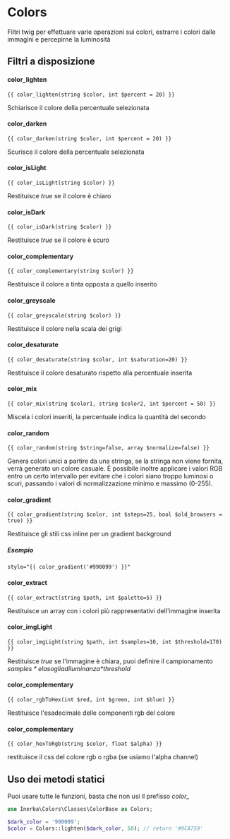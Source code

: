 # Colors
Filtri twig per effettuare varie operazioni sui colori, estrarre i colori dalle immagini e percepirne la luminosità

## Filtri a disposizione

#### color\_lighten
`{{ color_lighten(string $color, int $percent = 20) }}`

Schiarisce il colore della percentuale selezionata

#### color\_darken
`{{ color_darken(string $color, int $percent = 20) }}`

Scurisce il colore della percentuale selezionata

#### color\_isLight
`{{ color_isLight(string $color) }}`

Restituisce *true* se il colore è chiaro

#### color\_isDark
`{{ color_isDark(string $color) }}`

Restituisce *true* se il colore è scuro

#### color\_complementary
`{{ color_complementary(string $color) }}`

Restituisce il colore a tinta opposta a quello inserito

#### color\_greyscale
`{{ color_greyscale(string $color) }}`

Restituisce il colore nella scala dei grigi

#### color\_desaturate
`{{ color_desaturate(string $color, int $saturation=20) }}`

Restituisce il colore desaturato rispetto alla percentuale inserita

#### color\_mix
`{{ color_mix(string $color1, string $color2, int $percent = 50) }}`

Miscela i colori inseriti, la percentuale indica la quantità del secondo

#### color\_random
`{{ color_random(string $string=false, array $normalize=false) }}`

Genera colori unici a partire da una stringa, se la stringa non viene fornita, verrà generato un colore casuale. È possibile inoltre applicare i valori RGB entro un certo intervallo per evitare che i colori siano troppo luminosi o scuri, passando i valori di normalizzazione minimo e massimo (0-255).

#### color\_gradient
`{{ color_gradient(string $color, int $steps=25, bool $old_browsers = true) }}`

Restituisce gli stili css inline per un gradient background

##### Esempio
```twig
style="{{ color_gradient('#990099') }}"
```

#### color\_extract
`{{ color_extract(string $path, int $palette=5) }}`

Restituisce un array con i colori più rappresentativi dell'immagine inserita

#### color\_imgLight
`{{ color_imgLight(string $path, int $samples=10, int $threshold=170) }}`

Restituisce *true* se l'immagine è chiara, puoi definire il campionamento *$samples* e la soglia di luminanza *$threshold*

#### color\_complementary
`{{ color_rgbToHex(int $red, int $green, int $blue) }}`

Restituisce l'esadecimale delle componenti rgb del colore

#### color\_complementary
`{{ color_hexToRgb(string $color, float $alpha) }}`

restituisce il css del colore rgb o rgba (se usiamo l'alpha channel)

## Uso dei metodi statici

Puoi usare tutte le funzioni, basta che non usi il prefisso *color_*

```php
use Inerba\Colors\Classes\ColorBase as Colors;

$dark_color = '990099';
$color = Colors::lighten($dark_color, 50); // return '#9CA759'
```